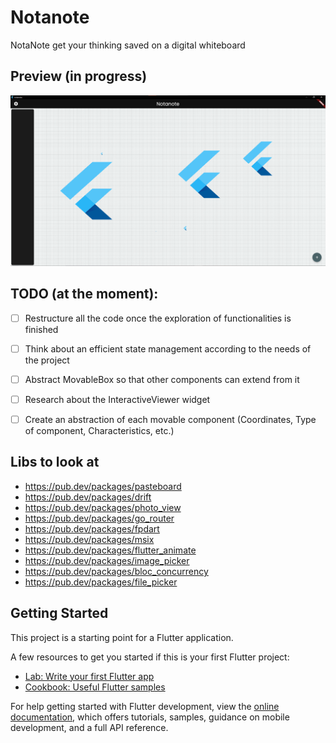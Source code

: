 # Notanote

NotaNote get your thinking saved on a digital whiteboard

## Preview (in progress)
![Image](https://github.com/pragmatically-dev/notanote/blob/master/resources/notanote.png)


## TODO (at the moment):
- [ ] Restructure all the code once the exploration of functionalities is finished
- [ ] Think about an efficient state management according to the needs of the project
- [ ] Abstract MovableBox so that other components can extend from it
- [ ] Research about the InteractiveViewer widget
- [ ] Create an abstraction of each movable component (Coordinates, Type of component, Characteristics, etc.)


## Libs to look at
- https://pub.dev/packages/pasteboard
- https://pub.dev/packages/drift
- https://pub.dev/packages/photo_view
- https://pub.dev/packages/go_router
- https://pub.dev/packages/fpdart
- https://pub.dev/packages/msix
- https://pub.dev/packages/flutter_animate
- https://pub.dev/packages/image_picker
- https://pub.dev/packages/bloc_concurrency
- https://pub.dev/packages/file_picker
## Getting Started

This project is a starting point for a Flutter application.

A few resources to get you started if this is your first Flutter project:

- [Lab: Write your first Flutter app](https://docs.flutter.dev/get-started/codelab)
- [Cookbook: Useful Flutter samples](https://docs.flutter.dev/cookbook)

For help getting started with Flutter development, view the
[online documentation](https://docs.flutter.dev/), which offers tutorials,
samples, guidance on mobile development, and a full API reference.